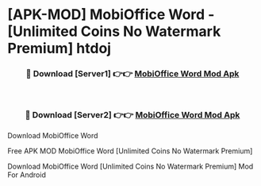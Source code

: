 # [APK-MOD] MobiOffice  Word - [Unlimited Coins No Watermark Premium] htdoj



<div align="center">
<h3>🔴 Download [Server1] 👉👉 <a href="https://momento.my/?title=MobiOffice__Word">MobiOffice  Word Mod Apk</a></h3><br>

<h3>🔴 Download [Server2] 👉👉 <a href="https://momento.my/?title=MobiOffice__Word">MobiOffice  Word Mod Apk</a></h3>
</div>



Download MobiOffice  Word 

Free APK MOD MobiOffice  Word [Unlimited Coins No Watermark Premium]

Download MobiOffice  Word [Unlimited Coins No Watermark Premium] Mod For Android
